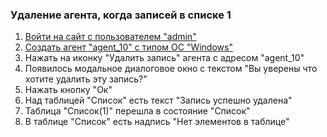 ### Удаление агента, когда записей в списке 1

1. [Войти на сайт с пользователем "admin"](../../../../0.%20Шаги/1.%20Войти%20на%20сайт%20с%20пользователем%20username.md)
1. [Создать агент "agent_10" с типом ОС "Windows"](../../../../0.%20Шаги/3.%20Создать%20агент%20agent%20с%20типом%20ОС%20os_type.md)
1. Нажать на иконку "Удалить запись" агента с адресом "agent_10"
1. Появилось модальное диалоговое окно с текстом "Вы уверены что хотите удалить эту запись?"
1. Нажать кнопку "Ок"
1. Над таблицей "Список" есть текст "Запись успешно удалена"
1. Таблица "Список(1)" перешла в состояние "Список"
1. В таблице "Список" есть надпись "Нет элементов в таблице"